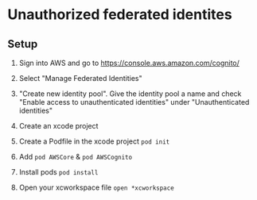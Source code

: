 # Unauthorized federated identites

## Setup
1. Sign into AWS and go to https://console.aws.amazon.com/cognito/

2. Select "Manage Federated Identities"

3. "Create new identity pool". Give the identity pool a name and check "Enable access to unauthenticated identities" under "Unauthenticated identities"

4. Create an xcode project

5. Create a Podfile in the xcode project `pod init`

6. Add `pod AWSCore` & `pod AWSCognito`

7. Install pods `pod install`

8. Open your xcworkspace file `open *xcworkspace`
